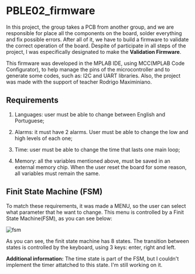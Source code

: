 # PBLE02_firmware

In this project, the group takes a PCB from another group, and we are responsible for place all the components on the board, solder everything and fix possible errors. After all of it, we have to build a firmware to validate the correct operation of the board. Despite of participate in all steps of the project, I was especifically designated to make the **Validation Firmware**.

This firmware was developed in the MPLAB IDE, using MCC(MPLAB Code Configurator), to help manage the pins of the microcontroller and to generate some codes, such as: I2C and UART libraries. Also, the project was made with the support of teacher Rodrigo Maximiniano. 

## Requirements

1. Languages: user must be able to change between English and Portuguese;

2. Alarms: it must have 2 alarms. User must be able to change the low and high levels of each one;

3. Time: user must be able to change the time that lasts one main loop;

4. Memory: all the variables mentioned above, must be saved in an external memory chip. When the user reset the board for some reason, all variables must remain the same.

## Finit State Machine (FSM)

To match these requirements, it was made a MENU, so the user can select what parameter that he want to change. This menu is controlled by a Finit State Machine(FSM), as you can see below: 

![fsm](https://user-images.githubusercontent.com/130314603/235377411-003ca25a-0612-4dbf-a3c2-0f0da7dacf81.jpeg)

As you can see, the finit state machine has 8 states. The transition between states is controlled by the keyboard, using 3 keys: enter, right and left. 

**Additional information:** The time state is part of the FSM, but I couldn't implement the timer attatched to this state. I'm still working on it.  
